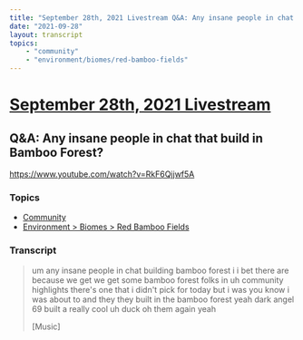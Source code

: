 ```yaml
---
title: "September 28th, 2021 Livestream Q&A: Any insane people in chat that build in Bamboo Forest?"
date: "2021-09-28"
layout: transcript
topics:
    - "community"
    - "environment/biomes/red-bamboo-fields"
---
```

# [September 28th, 2021 Livestream](../2021-09-28.md)
## Q&A: Any insane people in chat that build in Bamboo Forest?
https://www.youtube.com/watch?v=RkF6Qjjwf5A

### Topics
* [Community](../topics/community.md)
* [Environment > Biomes > Red Bamboo Fields](../topics/environment/biomes/red-bamboo-fields.md)

### Transcript

> um any insane people in chat building bamboo forest i i bet there are because we get we get some bamboo forest folks in uh community highlights there's one that i didn't pick for today but i was you know i was about to and they they built in the bamboo forest yeah dark angel 69 built a really cool uh duck oh them again yeah
>
> [Music]
